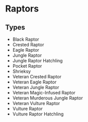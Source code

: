 # Raptors
## Types
* Black Raptor
* Crested Raptor
* Eagle Raptor
* Jungle Raptor
* Jungle Raptor Hatchling
* Pocket Raptor
* Shrieksy
* Veteran Crested Raptor
* Veteran Eagle Raptor
* Veteran Jungle Raptor
* Veteran Magic-Infused Raptor
* Veteran Murderous Jungle Raptor
* Veteran Vulture Raptor
* Vulture Raptor
* Vulture Raptor Hatchling

